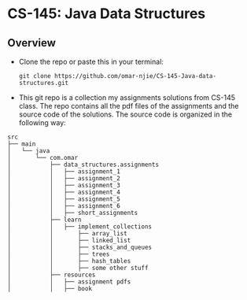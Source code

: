 # CS-145: Java Data Structures

## Overview

* Clone the repo or paste this in your terminal:

  ```
  git clone https://github.com/omar-njie/CS-145-Java-data-structures.git
  ```
* This git repo is a collection my assignments solutions from CS-145 class. The repo contains all the pdf
  files of the assignments and the source code of the solutions. The source code is organized in the following way:

```
src
├── main
│   └── java
│       └── com.omar
│           ├── data_structures.assignments
│           │   ├── assignment_1
│           │   ├── assignment_2
│           │   ├── assignment_3
│           │   ├── assignment_4
│           │   ├── assignment_5
│           │   ├── assignment_6
│           │   ├── short_assignments
│           ├── learn
│           │   ├── implement_collections
│           │       ├── array_list
│           │       ├── linked_list
│           │       ├── stacks_and_queues
│           │       ├── trees
│           │       ├── hash_tables
│           │       ├── some other stuff
│           ├── resources
│           │   ├── assignment pdfs
│           │   ├── book
```
